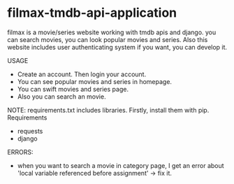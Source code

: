# filmax-tmdb-api-application
filmax is a movie/series website working with tmdb apis and django.
you can search movies, you can look popular movies and series.
Also this website includes user authenticating system if you want, you can develop it.

USAGE
- Create an account. Then login your account.
- You can see popular movies and series in homepage.
- You can swift movies and series page.
- Also you can search an movie.

NOTE: requirements.txt includes libraries. Firstly, install them with pip.
Requirements
- requests
- django

ERRORS: 
- when you want to search a movie in category page, I get an error about 'local variable referenced before assignment' -> fix it.
